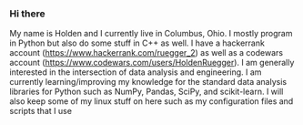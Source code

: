 ### Hi there

My name is Holden and I currently live in Columbus, Ohio. I mostly program in Python but also do some stuff in C++ as well. I have a hackerrank account
(https://www.hackerrank.com/ruegger_2) as well as a codewars account (https://www.codewars.com/users/HoldenRuegger). I am generally interested in 
the intersection of data analysis and engineering. I am currently learning/improving my knowledge for the standard data analysis libraries for Python 
such as NumPy, Pandas, SciPy, and scikit-learn. I will also keep some of my linux stuff on here such as my configuration files and scripts that I use
